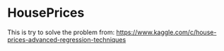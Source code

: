 # HousePrices
This is try to solve the problem from: https://www.kaggle.com/c/house-prices-advanced-regression-techniques
